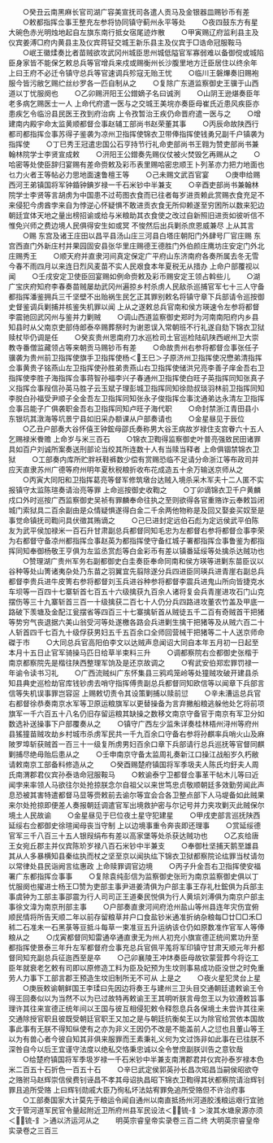 <!-- { "loadSidebar": true } -->
　　○癸丑云南黑麻长官司湖广容美宣抚司各遣人贡马及金银器皿赐钞币有差
　　○敕都指挥佥事王整充左参将协同镇守蓟州永平等处
　　○夜四鼓东方有星大碗色赤光明烛地起自左旗东南行抵女宿尾迹炸散
　　○甲寅赐辽府监利县主及仪宾姜溥□府内黄县主及仪宾蒋钲交城王新乐县主及仪宾于□诰命冠服鞍马
　　○岷王徽煣奏比者苗贼欲攻武冈州城臣思州城低隘官军寡弱难以备御傥或城陷臣身家皆不能保乞敕总兵等官增兵来戍或赐衡州长沙腹里地方迁臣居住以终余年  上曰王府不必迁令镇守总兵等官速调兵殄寇无贻王忧
　　○临川王磐熚奏旧赐袍服今皆污敝乞赐纻丝纱罗各一匹自制从之
　　○复除广东道监察御史王骥于山西道以丁忧服阕也
　　○乙卯赐汧阳王公鏳嫡子名曰诚洌
　　○山阴王逊煁奏臣年老多病乞赐医士一人  上命代府遣一医与之交城王美垸亦奏臣母崔氏近患风疾臣亦患疾乞令临汾县民医王孜到府治病  上令孜暂治王疾仍命晋府遣一医与之
　　○增建南内殿宇命太监黄顺都督佥事赵辅工部尚书赵荣董其事
　　○丙辰命故陕西行都司都指挥佥事苏得子鉴袭为凉州卫指挥使锦衣卫带俸指挥使钱勇兄副千户镇袭为指挥使
　　○丁巳秀王冠遣忠国公石亨持节行礼命吏部尚书王翱为赞吏部尚书兼翰林院学士李贤宣成敕
　　○汧阳王公鏳奏先赐仪仗被火焚毁乞再赐从之
　　○哈密等处使臣辞归宴赐有差命赍敕及彩币表里赐哈密忠顺王卜列革亦力把力地面也乜力火者王等帖必力思地面速鲁檀王等
　　○己未赐文武百官宴
　　○庚申给赐西河王弟镇国将军钟錉钟錪岁禄一千石米钞中半兼支
　　○辛酉吏部尚书兼翰林院学士李贤等言胡虏为中国患不过苟图衣食而已往者每岁进贡赖此赏赐衣食充足不来侵犯今虏酋孛来自为悖逆心怀疑惧不敢进贡衣食无所仰赖遂至穷困所以数来犯边朝廷宜体天地之量出榜招谕或给与米粮助其衣食使之改过自新照旧进贡如彼听信不惟免兴师之费边境人民俱得安生如或冥  不悛然后出兵剿杀庶恩威兼尽  上从其言
　　○赐  东宫及诸王庄田以昌平县汤山庄三河县白塔庄朝阳门外肆号厂官庄赐  东宫西直门外新庄村并果园固安县张华里庄赐德王德胜门外伯颜庄鹰坊庄安定门外北庄赐秀王
　　○顺天府并直隶河间真定保定广平府山东济南府各奏所属去冬无雪今春不雨四月以来连日烈风麦苗不实人民艰食本年夏税无从措办  上命户部覆视以闻
　　○壬戌安定卫使臣回宴赐如例命赍敕及彩币赐安定王领占斡些儿
　　○湖广宝庆府知府李春奏苗贼屡劫武冈州遍掠乡村杀虏人民敌杀巡捕官军七十三人守备都指挥潘鉴拥兵三千坚壁不出贻祸生民乞正其罪别敕名将镇守章下兵部请令巡按御史督鉴调兵剿捕并核鉴失机罪以闻  上从之遂敕总兵官南和侯方瑛速令左参将都督李震驰回武冈州与鉴并力剿贼
　　○调山西道监察御史郑时为河南南阳府内乡县知县时从父南京吏部侍郎泰卒赐葬祭时为谢恩误入常朝班不行礼遂自劾下锦衣卫狱赎杖毕仍调是任
　　○癸亥贵州思南府刀水巡检司土官巡检陆矶陕西岷州卫大崇教寺番僧监藏领占等来朝贡马赐钞币有差
　　○命故贵州右参将都督佥事张任子骥袭为贵州前卫指挥使旗手卫指挥使杨＜王巳＞子原济州卫指挥使况懋弟清指挥佥事黄贵子铭燕山左卫指挥使孙胜弟贵燕山右卫指挥使储洪兄亮李善子庠金吾右卫指挥使李胜子海指挥佥事蒋智孙福李兴子春通州卫指挥使白旺子英指挥同知张真子义指挥佥事叚信孙英马胜子云玉斌子理彭城卫指挥同知徐勋叔琰羽林前卫指挥同知李脱白孙福受尹顺子全金吾左卫指挥同知张永子俊指挥佥事沈通弟达永清左卫指挥佥事吕能子广俱袭职金吾右卫指挥同知卢旺子海代职
　　○命封禁浙江青田县小东银坑其潡海等坑景宁县如旧采办额课从户部奏请也
　　○金星昼见于辰位
　　○乙丑户部奏大谷怀僖王钟鋐母邵氏奏称男大谷王病故岁禄住支宫眷六十五人乞赐禄米餋赡  上命岁与米三百石
　　○锦衣卫鞫得监察御史叶普亮强敚民田诸罪具如百户刘诚所案奏送刑部论当绞其所连数十人有当赎当释者  上命俱锢禁锦衣卫狱
　　○工部奏内库所贮胖袄鞋裤数少偿有赏赐恐临不足请分命浙江等布政司并应天直隶苏州广德等府州明年夏秋税粮折收布花成造五十余万输送京师从之
　　○丙寅大同阳和卫指挥葛亮等督军修筑墩台达贼入境杀采木军夫十二人匿不实报镇守太监陈瑄奏请治亮等罪  上命巡按御史收鞫之
　　○丁卯谪锦衣卫千户黄麟戍口外时巡按广西监察御史吴祯有罪麟奉命往执之至则欲得各官重赂诈云奉敕旨闭城门索狱具二百余副由是众情疑惧遂得白金二千余两他物称是及回又娶妾买奴至是事觉命镇抚司鞫问具伏徵其贿谪之
　　○己巳进封定远伯石彪为定远侯武平伯陈友为武平侯加禄米一百石升甘肃副总兵都督同知毛忠为左都督右参将都督佥事李荣为右都督守备凉州都指挥佥事赵英为都指挥使守备红城子署都指挥佥事鲁鉴为都指挥同知奉御杨敬王亨俱为左监丞赏彪等白金彩币有差以镇番延绥等处擒杀达贼功也
　　○赞理湖广贵州军务右副都御史白圭奏臣奉命同南和侯方瑛等进剿东苗臣议以谷种等处山箐诸夷杂处乃东苗之羽翼宜先翦除遂分兵四进臣同瑛兵进青崖右副总兵都督李贵兵进牛皮箐右参将都督刘玉兵进谷种参将都督李震兵进鬼山所向皆捷克水车坝等一百四十七寨斩首七百五十六级擒获九百余人诸将复会兵青崖进攻石门山克摆伤等三十九寨斩首三百一十级擒获二百七十人仍分兵四路进攻董农竹盖及甲底一路破下羡塘及金配江瓮摆省等四百三十七寨擒斩首从贼徒五千二百有奇贼首干把猪等势穷气丧退据六美山翁受河等处遂檄各路会兵进剿生擒干把猪等及从贼六百二十人斩首四千七百九十级俘获男妇五千五百余口全师回营械干把猪等二十人送京师命磔于市
　　○大同总兵官高阳伯李文以达贼声息闻诏大同自本年五月初一日起至本月十五日止官军骑操马匹日给草半束料三升
　　○调都察院右佥都御史张楷于南京都察院先是楷往陕西整理军饷及是还京故调之
　　○宥武安伯郑宏罪罚禄一年谕令读书习礼
　　○广西流贼纠广东怀集县三鸦鸡笼岭等处獞贼攻破开建县杀知县典史巡检劫官库钱钞虏去哨守指挥傅贵副总兵都督同知欧信等以闻章下兵部言信等失机误事罪岂容逭  上赐敕切责令其设策剿捕以赎前愆
　　○辛未漕运总兵官右都督徐恭奏南京水军等卫原运粮旗军以更替操备为言弃撇船粮逃躲他处乞将前项旗军一千六百五十八名仍旧存留运粮其缺操之数移文南京守备官于南京有军卫分如数选补送操事下户部覆奏从之
　　○镇守广西左少监朱详奏桂林梧州浔州等府州县猺獞苗贼攻劫乡村城市杀虏军民共一千九百余口守备右参将孙麒率兵哨火山及麻陂罗埠斩获贼首一百三十一级复所虏男妇百余口章下兵部请行总兵巡抚等官督同麒剿捕尽绝毋贻后患从之
　　○壬申南京守备太监周礼奏新江口操江战船岁久朽敝请敕南京工部备料修造从之
　　○癸酉赐楚府镇国将军季圾夫人陈氏均釪夫人周氏南渭郡君仪宾孙泰诰命冠服鞍马
　　○敕谕泰宁卫都督佥事革干帖木儿等曰近闻孛来率领人马欲往尔处抢掠朕念尔自祖父以来世笃忠贞敬顺朝廷多效勤劳闻此声息恐被其害特遣都督马显等赍敕前去谕尔等宜会合各卫整点部下人马堤备如此贼果来尔处抢掠即便差人奏报朝廷调遣官军出境救护密与尔记号并力夹攻剿灭此贼保尔境土人民故谕
　　○金星昼见于巳位夜土星守犯建星
　　○甲戌吏部言巡抚陕西延绥右佥都御史徐瑄闻母丧当守制  上以边境事重令奔丧即还理事
　　○赏延绥德官军三千八百三十五人银叚绢布有差以高家堡等处杀获达贼功也
　　○乙亥给唐王女宛丘郡主并仪宾陈玠岁禄八百石米钞中半兼支
　　○奉御杜坚捕天鹅至雄县其从人多暴横知县秦纮执而杖之坚至京以闻执纮下锦衣卫狱都察院论纮罪当杖请勿以常律处县民诣阙言纮惠政  上命赎罪调官边境
　　○丙子升金吾右卫指挥使安福署广东都指挥佥事事
　　○复除袁纯彭信为监察御史张珩为南京监察御史俱以丁忧服阕也擢进士杨王□赞为吏部主事尹进姜清俱为户部主事王存礼杜鋐俱为兵部主事虞钟为工部主事邵震为行人司司正王道秦民悦俱为行人黄埙刘溥俱为南京户部主事徐文湋为南京刑部主事
　　○户部奏直隶河间府沧州盐山等州县连年灾伤宜俯顺民情将所告天顺二年以前存留粮草并户口食盐钞米通准折纳杂粮每□廿□□禾□秫二石准未一石黑菉等豆抵斗每草一束准豆五升运纳该仓仍如原数准作官军人等俸粮从之
　　○戊寅都督同知雷通卒通直隶无为州人初充小旗宣德正统间累功升至都指挥使景泰三年升左军都督府佥事充总兵官佩平羗将军印镇守甘肃天顺元年升都督同知充副总兵征迤西至是卒
　　○己卯襄陵王冲炑奏臣母故钦蒙营葬今将讫工臣年就衰老乞敕有司即以原修造工料为臣及妃预为生坟则事易成功臣没世之时免重劳人力事下工部言郡王预造生坟旧制所无不可从  上是之
　　○夜火星犯灵台上星
　　○庚辰敕谕朝鲜国王李瑈曰先因边将奏王与建州三卫头目交通朝廷遣敕谕王令得王回奏似以为当然不以为已过故特再敕谕王王其明听朕言毋忽王以为钦遵敕旨事理许其往来宣德正统年间以王国与彼互相侵犯敕令释怨息兵各保境土未尝许其往来交通除授官职且彼既受朝廷官职王又加之是与朝廷抗衡矣王以为除官给赏依本国故事此事有无朕不得知纵使有之亦为非义王因仍不改是不能盖前人之愆也且董山等王以为有兽心者今彼自知其非俱来服罪而王素秉礼义何为文过饰非如此事在已往朕不深咎自今以后王宜谨守法度以绝私交恪秉忠诚以全令誉庶副朕训告之意钦哉
　　○给楚府镇国将军季圾岁禄一千石米钞中半兼支南渭郡君并仪宾孙泰岁禄本色米二百五十石折色一百五十石
　　○辛巳武定侯郭英孙长昌次昭昌当嗣侯昭欲夺之赂驸马赵辉崇信侯费钊诬昌不孝其母诏执昌昭下锦衣卫鞫得其状都察院请治辉钊罪且追所受赂  上曰辉钊勋戚大臣乃徇私坏法姑宥罪免追所受赂但不许治府事
　　○工部奏国家大计莫先于粮运令闻自通州以南直抵扬州河道胶浅粮运艰行宜驰文于管河道军民官令量起附近卫所府州县军民设法＜锍-釒＞浚其水塘泉源亦须＜锍-釒＞通以济运河从之
　　明英宗睿皇帝实录卷三百二终
大明英宗睿皇帝实录卷之三百三
